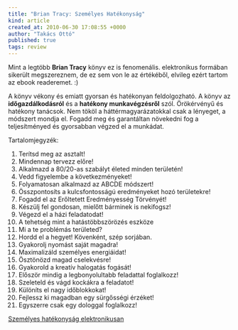 ```yaml
---
title: "Brian Tracy: Személyes Hatékonyság"
kind: article
created_at: 2010-06-30 17:08:55 +0000
author: "Takács Ottó"
published: true
tags: review
---
```

Mint a legtöbb __Brian Tracy__ könyv ez is fenomenális. elektronikus formában sikerült megszereznem, de ez sem von le az értékéből, elvileg ezért tartom az ebook readeremet. :)

A könyv vékony és emiatt gyorsan és hatékonyan feldolgozható. A könyv az __időgazdálkodásról__ és a __hatékony munkavégzésről__ szól. Örökérvényű és hatékony tanácsok. Nem tököl a háttérmagyarázatokkal csak a lényeget, a módszert mondja el. Fogadd meg és garantáltan növekedni fog a teljesítményed és gyorsabban végzed el a munkádat.

Tartalomjegyzék:

1. Terítsd meg az asztalt!
2. Mindennap tervezz előre!
3. Alkalmazd a 80/20-as szabályt életed minden területén!
4. Vedd figyelembe a következményeket!
5. Folyamatosan alkalmazd az ABCDE módszert!
6. Összpontosíts a kulcsfontosságú eredményeket hozó területekre!
7. Fogadd el az Erőltetett Eredményesség Törvényét!
8. Készülj fel gondosan, mielőtt bárminek is nekifogsz!
9. Végezd el a házi feladatodat!
10. A tehetség mint a hatástöbbszörözés eszköze
11. Mi a te problémás területed?
12. Hordd el a hegyet! Kövenként, szép sorjában.
13. Gyakorolj nyomást saját magadra!
14. Maximalizáld személyes energiáidat!
15. Ösztönözd magad cselekvésre!
16. Gyakorold a kreatív halogatás fogását!
17. Először mindig a legbonyolultabb feladattal foglalkozz!
18. Szeleteld és vágd kockákra a feladatot!
19. Különíts el nagy időblokkokat!
20. Fejlessz ki magadban egy sürgősségi érzéket!
21. Egyszerre csak egy dologgal foglalkozz!

[Személyes hatékonyság elektronikusan](http://www.scribd.com/doc/19780861/Brian-Tracy-Szemelyes-Hatekonysag)

<div class='old-comments'></div>